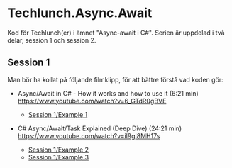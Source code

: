 # Techlunch.Async.Await
Kod för Techlunch(er) i ämnet "Async-await i C#". Serien är uppdelad i två delar, session 1 och session 2.

## Session 1
Man bör ha kollat på följande filmklipp, för att bättre förstå vad koden gör:
- Async/Await in C# - How it works and how to use it (6:21 min)
https://www.youtube.com/watch?v=6_GTdR0gBVE
  - [Session 1/Example 1](Session%201/Example_1)

- C# Async/Await/Task Explained (Deep Dive) (24:21 min)
https://www.youtube.com/watch?v=il9gl8MH17s
  - [Session 1/Example 2](Session%201/Example_2)
  - [Session 1/Example 3](Session%201/Example_3)
